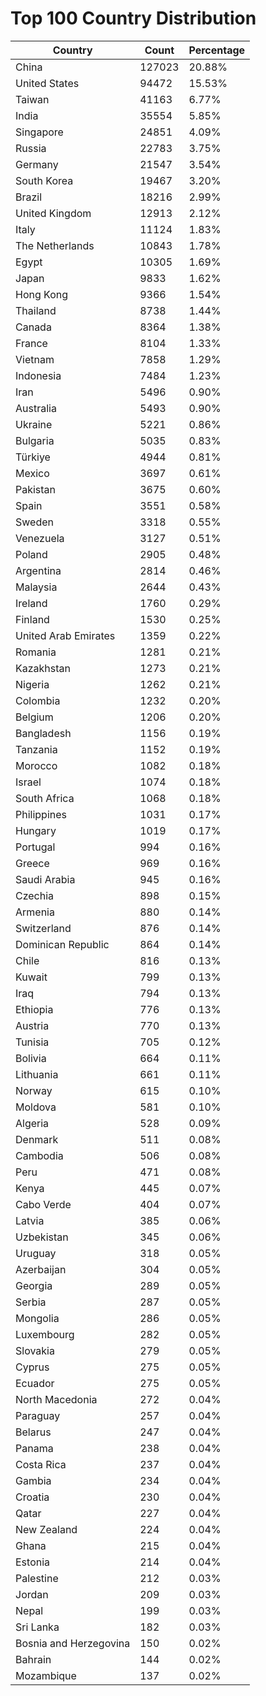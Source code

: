 # Top 100 Country Distribution
| Country | Count | Percentage |
|----|----|----|
| China | 127023 | 20.88% |
| United States | 94472 | 15.53% |
| Taiwan | 41163 | 6.77% |
| India | 35554 | 5.85% |
| Singapore | 24851 | 4.09% |
| Russia | 22783 | 3.75% |
| Germany | 21547 | 3.54% |
| South Korea | 19467 | 3.20% |
| Brazil | 18216 | 2.99% |
| United Kingdom | 12913 | 2.12% |
| Italy | 11124 | 1.83% |
| The Netherlands | 10843 | 1.78% |
| Egypt | 10305 | 1.69% |
| Japan | 9833 | 1.62% |
| Hong Kong | 9366 | 1.54% |
| Thailand | 8738 | 1.44% |
| Canada | 8364 | 1.38% |
| France | 8104 | 1.33% |
| Vietnam | 7858 | 1.29% |
| Indonesia | 7484 | 1.23% |
| Iran | 5496 | 0.90% |
| Australia | 5493 | 0.90% |
| Ukraine | 5221 | 0.86% |
| Bulgaria | 5035 | 0.83% |
| Türkiye | 4944 | 0.81% |
| Mexico | 3697 | 0.61% |
| Pakistan | 3675 | 0.60% |
| Spain | 3551 | 0.58% |
| Sweden | 3318 | 0.55% |
| Venezuela | 3127 | 0.51% |
| Poland | 2905 | 0.48% |
| Argentina | 2814 | 0.46% |
| Malaysia | 2644 | 0.43% |
| Ireland | 1760 | 0.29% |
| Finland | 1530 | 0.25% |
| United Arab Emirates | 1359 | 0.22% |
| Romania | 1281 | 0.21% |
| Kazakhstan | 1273 | 0.21% |
| Nigeria | 1262 | 0.21% |
| Colombia | 1232 | 0.20% |
| Belgium | 1206 | 0.20% |
| Bangladesh | 1156 | 0.19% |
| Tanzania | 1152 | 0.19% |
| Morocco | 1082 | 0.18% |
| Israel | 1074 | 0.18% |
| South Africa | 1068 | 0.18% |
| Philippines | 1031 | 0.17% |
| Hungary | 1019 | 0.17% |
| Portugal | 994 | 0.16% |
| Greece | 969 | 0.16% |
| Saudi Arabia | 945 | 0.16% |
| Czechia | 898 | 0.15% |
| Armenia | 880 | 0.14% |
| Switzerland | 876 | 0.14% |
| Dominican Republic | 864 | 0.14% |
| Chile | 816 | 0.13% |
| Kuwait | 799 | 0.13% |
| Iraq | 794 | 0.13% |
| Ethiopia | 776 | 0.13% |
| Austria | 770 | 0.13% |
| Tunisia | 705 | 0.12% |
| Bolivia | 664 | 0.11% |
| Lithuania | 661 | 0.11% |
| Norway | 615 | 0.10% |
| Moldova | 581 | 0.10% |
| Algeria | 528 | 0.09% |
| Denmark | 511 | 0.08% |
| Cambodia | 506 | 0.08% |
| Peru | 471 | 0.08% |
| Kenya | 445 | 0.07% |
| Cabo Verde | 404 | 0.07% |
| Latvia | 385 | 0.06% |
| Uzbekistan | 345 | 0.06% |
| Uruguay | 318 | 0.05% |
| Azerbaijan | 304 | 0.05% |
| Georgia | 289 | 0.05% |
| Serbia | 287 | 0.05% |
| Mongolia | 286 | 0.05% |
| Luxembourg | 282 | 0.05% |
| Slovakia | 279 | 0.05% |
| Cyprus | 275 | 0.05% |
| Ecuador | 275 | 0.05% |
| North Macedonia | 272 | 0.04% |
| Paraguay | 257 | 0.04% |
| Belarus | 247 | 0.04% |
| Panama | 238 | 0.04% |
| Costa Rica | 237 | 0.04% |
| Gambia | 234 | 0.04% |
| Croatia | 230 | 0.04% |
| Qatar | 227 | 0.04% |
| New Zealand | 224 | 0.04% |
| Ghana | 215 | 0.04% |
| Estonia | 214 | 0.04% |
| Palestine | 212 | 0.03% |
| Jordan | 209 | 0.03% |
| Nepal | 199 | 0.03% |
| Sri Lanka | 182 | 0.03% |
| Bosnia and Herzegovina | 150 | 0.02% |
| Bahrain | 144 | 0.02% |
| Mozambique | 137 | 0.02% |
